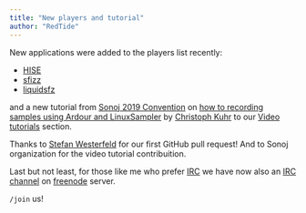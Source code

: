 ```yaml
---
title: "New players and tutorial"
author: "RedTide"
---
```

New applications were added to the players list recently:
- [HISE]
- [sfizz]
- [liquidsfz]

and a new tutorial from [Sonoj 2019 Convention] on [how to recording samples
using Ardour and LinuxSampler] by [Christoph Kuhr] to our
[Video tutorials] section.

Thanks to [Stefan Westerfeld] for our first GitHub pull request! And to
Sonoj organization for the video tutorial contribuition.

Last but not least, for those like me who prefer [IRC] we have now also an
[IRC channel] on [freenode] server.

`/join` us!

[HISE]:      https://sfzformat.com/software/players/hise
[sfizz]:     https://sfzformat.com/software/players/sfizz
[liquidsfz]: https://sfzformat.com/software/players/liquidsfz

[Sonoj 2019 Convention]: https://www.sonoj.org/
[Christoph Kuhr]:        https://media.ccc.de/search?q=Christoph+Kuhr
[Video tutorials]:       https://sfzformat.com/tutorials/videos
[Stefan Westerfeld]:     https://github.com/swesterfeld

[how to recording samples using Ardour and LinuxSampler]: https://media.ccc.de/v/sonoj2019-1904-recording-samples#t=1469

[IRC]:         https://en.wikipedia.org/wiki/Internet_Relay_Chat
[IRC channel]: https://kiwiirc.com/nextclient/#irc://irc.freenode.net:+6697/#sfzformat
[freenode]:    https://freenode.net/
